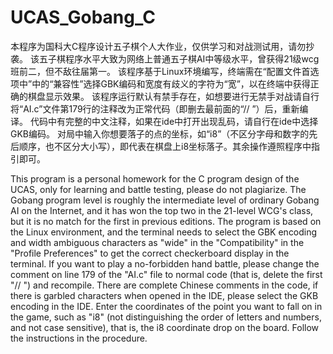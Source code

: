 # UCAS_Gobang_C
本程序为国科大C程序设计五子棋个人大作业，仅供学习和对战测试用，请勿抄袭。
该五子棋程序水平大致为网络上普通五子棋AI中等级水平，曾获得21级wcg班前二，但不敌往届第一。
该程序基于Linux环境编写，终端需在“配置文件首选项中”中的“兼容性”选择GBK编码和宽度有歧义的字符为“宽”，以在终端中获得正确的棋盘显示效果。
该程序运行默认有禁手存在，如想要进行无禁手对战请自行将“AI.c”文件第179行的注释改为正常代码（即删去最前面的“// ”）后，重新编译。
代码中有完整的中文注释，如果在ide中打开出现乱码，请自行在ide中选择GKB编码。
对局中输入你想要落子的点的坐标，如“i8”（不区分字母和数字的先后顺序，也不区分大小写），即代表在棋盘上i8坐标落子。其余操作遵照程序中指引即可。

This program is a personal homework for the C program design of the UCAS, only for learning and battle testing, please do not plagiarize.
The Gobang program level is roughly the intermediate level of ordinary Gobang AI on the Internet, and it has won the top two in the 21-level WCG's class, but it is no match for the first in previous editions.
The program is based on the Linux environment, and the terminal needs to select the GBK encoding and width ambiguous characters as "wide" in the "Compatibility" in the "Profile Preferences" to get the correct checkerboard display in the terminal.
If you want to play a no-forbidden hand battle, please change the comment on line 179 of the "AI.c" file to normal code (that is, delete the first "// ") and recompile.
There are complete Chinese comments in the code, if there is garbled characters when opened in the IDE, please select the GKB encoding in the IDE.
Enter the coordinates of the point you want to fall on in the game, such as "i8" (not distinguishing the order of letters and numbers, and not case sensitive), that is, the i8 coordinate drop on the board. Follow the instructions in the procedure.
